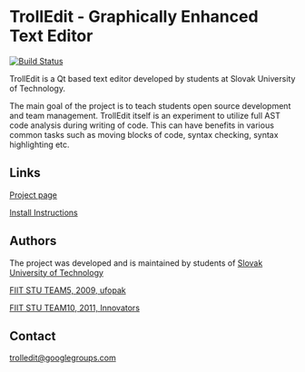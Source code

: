 TrollEdit - Graphically Enhanced Text Editor
=========

[![Build Status](https://secure.travis-ci.org/TrollEdit/TrollEdit.png?branch=master)](http://travis-ci.org/TrollEdit/TrollEdit)

TrollEdit is a Qt based text editor developed by students at Slovak University of Technology.

The main goal of the project is to teach students open source development and team management.
TrollEdit itself is an experiment to utilize full AST code analysis during writing of code.
This can have benefits in various common tasks such as moving blocks of code, syntax checking,
syntax highlighting etc.

Links
-----

[Project page](http://trolledit.github.com)

[Install Instructions](https://github.com/TrollEdit/TrollEdit/wiki/Install)

Authors
-------

The project was developed and is maintained by students of [Slovak University of Technology](http://www.fiit.stuba.sk/generate_page.php?page_id=749)

[FIIT STU TEAM5, 2009, ufopak](http://labss2.fiit.stuba.sk/TeamProject/2009/team05is-si/)

[FIIT STU TEAM10, 2011, Innovators](http://labss2.fiit.stuba.sk/TeamProject/2011/team10is-si/index.html)

Contact
-------

trolledit@googlegroups.com 